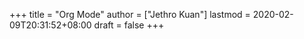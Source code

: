 +++
title = "Org Mode"
author = ["Jethro Kuan"]
lastmod = 2020-02-09T20:31:52+08:00
draft = false
+++
